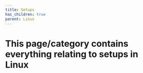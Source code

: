 ```yaml
---
title: Setups
has_children: true
parent: Linux
---
```


# This page/category contains everything relating to setups in Linux 
